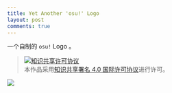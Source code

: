 ```yaml
---
title: Yet Another 'osu!' Logo
layout: post
comments: true
---
```


一个自制的 `osu!` Logo 。

> <a rel="license" href="http://creativecommons.org/licenses/by/4.0/"><img alt="知识共享许可协议" style="border-width:0" src="https://i.creativecommons.org/l/by/4.0/88x31.png" /></a><br />本作品采用<a rel="license" href="http://creativecommons.org/licenses/by/4.0/">知识共享署名 4.0 国际许可协议</a>进行许可。

![](https://gitee.com/h00kran/blog-assets/raw/master/img/ya_osu_logo.png)